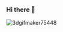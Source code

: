 ### Hi there 👋

<!--
**Raizinhoo/Raizinhoo** is a ✨ _special_ ✨ repository because its `README.md` (this file) appears on your GitHub profile.

Here are some ideas to get you started:

- 🔭 I’m currently working on ...
- 🌱 I’m currently learning ...
- 👯 I’m looking to collaborate on ...
- 🤔 I’m looking for help with ...
- 💬 Ask me about ...
- 📫 How to reach me: ...
- 😄 Pronouns: ...
- ⚡ Fun fact: ...
-->

![3dgifmaker75448](https://user-images.githubusercontent.com/99194148/186735958-91f1f2ae-99ae-42cc-a09f-32bb651e3477.gif)

